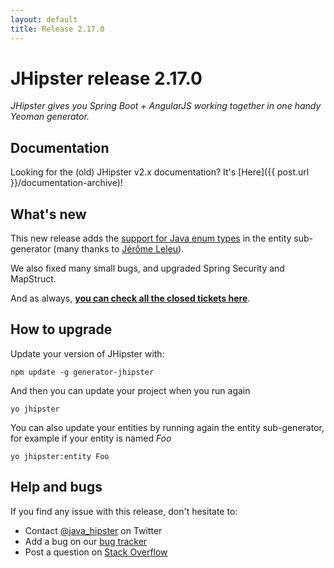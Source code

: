 ```yaml
---
layout: default
title: Release 2.17.0
---
```


JHipster release 2.17.0
==================

*JHipster gives you Spring Boot + AngularJS working together in one handy Yeoman generator.*

Documentation
----------

Looking for the (old) JHipster v2.x documentation? It's [Here]({{ post.url }}/documentation-archive)!

What's new
----------

This new release adds the [support for Java enum types](https://github.com/jhipster/generator-jhipster/issues/1376) in the entity sub-generator (many thanks to [Jérôme Leleu](https://twitter.com/leleuj)).

We also fixed many small bugs, and upgraded Spring Security and MapStruct.

<!--googleoff: index-->
And as always, __[you can check all the closed tickets here](https://github.com/jhipster/generator-jhipster/issues?q=milestone%3A2.17.0+is%3Aclosed)__.

How to upgrade
------------

Update your version of JHipster with:

```
npm update -g generator-jhipster
```

And then you can update your project when you run again

```
yo jhipster
```

You can also update your entities by running again the entity sub-generator, for example if your entity is named _Foo_

```
yo jhipster:entity Foo
```

Help and bugs
--------------

If you find any issue with this release, don't hesitate to:

- Contact [@java_hipster](https://twitter.com/java_hipster) on Twitter
- Add a bug on our [bug tracker](https://github.com/jhipster/generator-jhipster/issues?state=open)
- Post a question on [Stack Overflow](http://stackoverflow.com/tags/jhipster/info)
